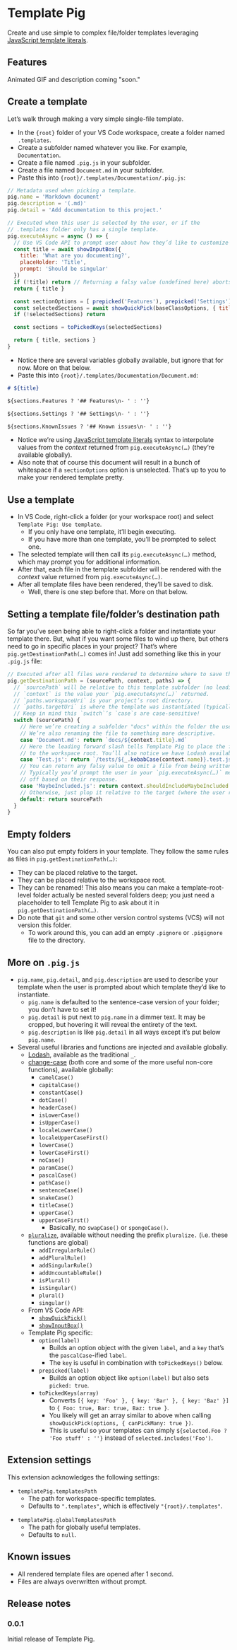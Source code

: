 # Template Pig
Create and use simple to complex file/folder templates leveraging [JavaScript template literals](https://developer.mozilla.org/en-US/docs/Web/JavaScript/Reference/Template_literals).

## Features
Animated GIF and description coming "soon."

## Create a template
Let’s walk through making a very simple single-file template.

- In the `{root}` folder of your VS Code workspace, create a folder named `.templates`.
- Create a subfolder named whatever you like. For example, `Documentation`.
- Create a file named `.pig.js` in your subfolder.
- Create a file named `Document.md` in your subfolder.
- Paste this into `{root}/.templates/Documentation/.pig.js`:
```js
// Metadata used when picking a template.
pig.name = 'Markdown document'
pig.description = '(.md)'
pig.detail = 'Add documentation to this project.'

// Executed when this user is selected by the user, or if the
// .templates folder only has a single template.
pig.executeAsync = async () => {
  // Use VS Code API to prompt user about how they’d like to customize this template instance.
  const title = await showInputBox({ 
    title: 'What are you documenting?', 
    placeHolder: 'Title', 
    prompt: 'Should be singular'
  })
  if (!title) return // Returning a falsy value (undefined here) aborts template instantiation.
  return { title }

  const sectionOptions = [ prepicked('Features'), prepicked('Settings'), prepicked('Known issues') ]
  const selectedSections = await showQuickPick(baseClassOptions, { title: 'Which sections would you like?', canPickMany: true })
  if (!selectedSections) return

  const sections = toPickedKeys(selectedSections)

  return { title, sections }
}
```
- Notice there are several variables globally available, but ignore that for now. More on that below.
- Paste this into `{root}/.templates/Documentation/Document.md`:
```md
# ${title}

${sections.Features ? '## Features\n- ' : ''}

${sections.Settings ? '## Settings\n- ' : ''}

${sections.KnownIssues ? '## Known issues\n- ' : ''}
```
- Notice we’re using [JavaScript template literals](https://developer.mozilla.org/en-US/docs/Web/JavaScript/Reference/Template_literals) syntax to interpolate values from the *context* returned from `pig.executeAsync(…)` (they’re available globally).
- Also note that of course this document will result in a bunch of whitespace if a `sectionOptions` option is unselected. That’s up to you to make your rendered template pretty.

## Use a template
- In VS Code, right-click a folder (or your workspace root) and select `Template Pig: Use template`.
  - If you only have one template, it’ll begin executing.
  - If you have more than one template, you’ll be prompted to select one.
- The selected template will then call its `pig.executeAsync(…)` method, which may prompt you for additional information.
- After that, each file in the template subfolder will be rendered with the *context* value returned from `pig.executeAsync(…)`.
- After all template files have been rendered, they’ll be saved to disk.
  - Well, there is one step before that. More on that below.

## Setting a template file/folder’s destination path
So far you’ve seen being able to right-click a folder and instantiate your template there. But, what if you want some files to wind up there, but others need to go in specific places in your project? That’s where `pig.getDestinationPath(…)` comes in! Just add something like this in your `.pig.js` file:
```js
// Executed after all files were rendered to determine where to save them to.
pig.getDestinationPath = (sourcePath, context, paths) => {
  // `sourcePath` will be relative to this template subfolder (no leading forward slash).
  // `context` is the value your `pig.executeAsync(…)` returned.
  // `paths.workspaceUri` is your project’s root directory.
  // `paths.targetUri` is where the template was instantiated (typically which folder was right-clicked).
  // Keep in mind this `switch`’s `case`s are case-sensitive!
  switch (sourcePath) {
    // Here we’re creating a subfolder "docs" within the folder the user right-clicked.
    // We’re also renaming the file to something more descriptive.
    case 'Document.md': return `docs/${context.title}.md`
    // Here the leading forward slash tells Template Pig to place the file relative
    // to the workspace root. You’ll also notice we have Lodash available to our disposal!
    case 'Test.js': return `/tests/${_.kebabCase(context.name)}.test.js`
    // You can return any falsy value to omit a file from being written to disk.
    // Typically you’d prompt the user in your `pig.executeAsync(…)` method, and then turn something
    // off based on their response.
    case 'MaybeIncluded.js': return context.shouldIncludeMaybeIncluded ? sourcePath : false
    // Otherwise, just plop it relative to the target (where the user right-clicked).
    default: return sourcePath
  }
}
```

## Empty folders
You can also put empty folders in your template. They follow the same rules as files in `pig.getDestinationPath(…)`:
- They can be placed relative to the target.
- They can be placed relative to the workspace root.
- They can be renamed! This also means you can make a template-root-level folder actually be nested several folders deep; you just need a placeholder to tell Template Pig to ask about it in `pig.getDestinationPath(…)`.
- Do note that `git` and some other version control systems (VCS) will not version this folder.
  - To work around this, you can add an empty `.pignore` or `.pigignore` file to the directory.

## More on `.pig.js`
- `pig.name`, `pig.detail`, and `pig.description` are used to describe your template when the user is prompted about which template they’d like to instantiate.
  - `pig.name` is defaulted to the sentence-case version of your folder; you don’t have to set it!
  - `pig.detail` is put next to `pig.name` in a dimmer text. It may be cropped, but hovering it will reveal the entirety of the text.
  - `pig.description` is like `pig.detail` in all ways except it’s put below `pig.name`.
- Several useful libraries and functions are injected and available globally.
  - [Lodash](https://lodash.com), available as the traditional `_`.
  - [change-case](https://github.com/blakeembrey/change-case) (both core and some of the more useful non-core functions), available globally:
    - `camelCase()`
    - `capitalCase()`
    - `constantCase()`
    - `dotCase()`
    - `headerCase()`
    - `isLowerCase()`
    - `isUpperCase()`
    - `localeLowerCase()`
    - `localeUpperCaseFirst()`
    - `lowerCase()`
    - `lowerCaseFirst()`
    - `noCase()`
    - `paramCase()`
    - `pascalCase()`
    - `pathCase()`
    - `sentenceCase()`
    - `snakeCase()`
    - `titleCase()`
    - `upperCase()`
    - `upperCaseFirst()`
      - Basically, no `swapCase()` or `spongeCase()`.
  - [`pluralize`](https://github.com/plurals/pluralize), available without needing the prefix `pluralize.` (i.e. these functions are global)
    - `addIrregularRule()`
    - `addPluralRule()`
    - `addSingularRule()`
    - `addUncountableRule()`
    - `isPlural()`
    - `isSingular()`
    - `plural()`
    - `singular()`
  - From VS Code API:
    - [`showQuickPick()`](https://code.visualstudio.com/api/references/vscode-api#QuickPick<T>)
    - [`showInputBox()`](https://code.visualstudio.com/api/references/vscode-api#InputBox)
  - Template Pig specific:
    - `option(label)`
      - Builds an option object with the given `label`, and a `key` that’s the `pascalCase`-ified `label`.
      - The `key` is useful in combination with `toPickedKeys()` below.
    - `prepicked(label)`
      - Builds an option object like `option(label)` but also sets `picked: true`.
    - `toPickedKeys(array)`
      - Converts `[{ key: 'Foo' }, { key: 'Bar' }, { key: 'Baz' }]` to `{ Foo: true, Bar: true, Baz: true }`.
      - You likely will get an array similar to above when calling `showQuickPick(options, { canPickMany: true })`.
      - This is useful so your templates can simply `${selected.Foo ? 'Foo stuff' : ''}` instead of `selected.includes('Foo')`.

## Extension settings
This extension acknowledges the following settings:
- `templatePig.templatesPath`
  - The path for workspace-specific templates. 
  - Defaults to `".templates"`, which is effectively `"{root}/.templates"`.
* `templatePig.globalTemplatesPath`
  - The path for globally useful templates. 
  - Defaults to `null`.

## Known issues
- All rendered template files are opened after 1 second.
- Files are always overwritten without prompt.

## Release notes
### 0.0.1
Initial release of Template Pig.
